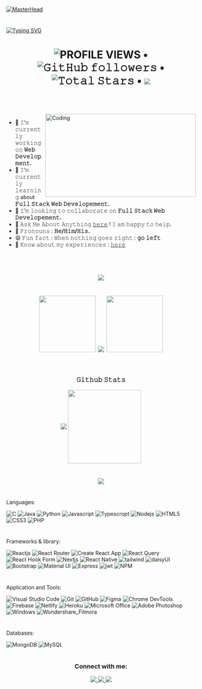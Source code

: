 [![MasterHead](https://www.internetcreation.net/wp-content/uploads/2015/04/banner-web-development.png)](https://mdshahariarrahman.netlify.app/)

<h1></h1>

[![Typing SVG](https://readme-typing-svg.herokuapp.com?font=&size=48&duration=7000&color=26B2C9&center=true&vCenter=true&multiline=true&width=1500&height=125&lines=Hello+there!%F0%9F%91%8B%2C+I'm+Md.+Shahariar+Rahman;working+as+a+frontend+developer)](https://git.io/typing-svg)

<h1 align="center">
  <img alt = "PROFILE VIEWS" src="https://komarev.com/ghpvc/?username=shahariarrahman&color=brightgreen&style=flat&label=PROFILE+VIEWS"> •   
  <img alt="𝙶𝚒𝚝𝙷𝚞𝚋 𝚏𝚘𝚕𝚕𝚘𝚠𝚎𝚛𝚜" src="https://img.shields.io/github/followers/shahariarrahman?label=FOLLOWERS&style=flat"> •
  <img src="https://img.shields.io/github/stars/shahariarrahman?label=STARS&style=flat" alt="𝚃𝚘𝚝𝚊𝚕 𝚂𝚝𝚊𝚛𝚜"> •
  <a href="https://github.com/sponsors/shahariarrahman"><img src="https://img.shields.io/static/v1?label=SPONSOR&message=%E2%9D%A4&logo=GitHub&color=%23fe8e86&style=flat"/></a><br><br>
</h1>

<br>
<img height="220" width="400" align="right" alt="Coding" src="https://cdn.dribbble.com/users/1162077/screenshots/5403918/media/a85c0dcdcc774c6f340b07518363d6fb.gif"/>

- 🔭 𝙸’𝚖 𝚌𝚞𝚛𝚛𝚎𝚗𝚝𝚕𝚢 𝚠𝚘𝚛𝚔𝚒𝚗𝚐 𝚘𝚗 **𝚆𝚎𝚋 𝙳𝚎𝚟𝚎𝚕𝚘𝚙𝚖𝚎𝚗𝚝.**
- 🌱 𝙸’𝚖 𝚌𝚞𝚛𝚛𝚎𝚗𝚝𝚕𝚢 𝚕𝚎𝚊𝚛𝚗𝚒𝚗𝚐 about **𝙵𝚞𝚕𝚕 𝚂𝚝𝚊𝚌𝚔 𝚆𝚎𝚋 𝙳𝚎𝚟𝚎𝚕𝚘𝚙𝚎𝚖𝚎𝚗𝚝.**
- 👯 𝙸’𝚖 𝚕𝚘𝚘𝚔𝚒𝚗𝚐 𝚝𝚘 𝚌𝚘𝚕𝚕𝚊𝚋𝚘𝚛𝚊𝚝𝚎 𝚘𝚗 **𝙵𝚞𝚕𝚕 𝚂𝚝𝚊𝚌𝚔 𝚆𝚎𝚋 𝙳𝚎𝚟𝚎𝚕𝚘𝚙𝚎𝚖𝚎𝚗𝚝.**
- 💬 𝙰𝚜𝚔 𝙼𝚎 𝙰𝚋𝚘𝚞𝚝 𝙰𝚗𝚢𝚝𝚑𝚒𝚗𝚐 [𝚑𝚎𝚛𝚎](https://www.linkedin.com/in/mdshahariarrahman/) ! 𝙸 𝚊𝚖 𝚑𝚊𝚙𝚙𝚢 𝚝𝚘 𝚑𝚎𝚕𝚙.
- 👨‍ 𝙿𝚛𝚘𝚗𝚘𝚞𝚗𝚜 : **𝙷𝚎/𝙷𝚒𝚖/𝙷𝚒𝚜.**
- 😄 𝙵𝚞𝚗 𝚏𝚊𝚌𝚝 : 𝚆𝚑𝚎𝚗 𝚗𝚘𝚝𝚑𝚒𝚗𝚐 𝚐𝚘𝚎𝚜 𝚛𝚒𝚐𝚑𝚝 : **𝚐𝚘 𝚕𝚎𝚏𝚝**
- 📄 𝙺𝚗𝚘𝚠 𝚊𝚋𝚘𝚞𝚝 𝚖𝚢 𝚎𝚡𝚙𝚎𝚛𝚒𝚎𝚗𝚌𝚎𝚜 : [𝚑𝚎𝚛𝚎](https://drive.google.com/file/d/1FxRPKE9qWlRZWjyEHMib-rFgef3LcgtA/view)

<br/>
<h1></h1>

<h1 align="center">
  <img src="https://github-profile-trophy.vercel.app/?username=shahariarrahman&&margin-w=15&margin-h=15&no-bg=true&no-frame=true&theme=juicyfresh">
</h1>
<h1 align="center">
  <img height="150" width="150" src="https://i.ibb.co/1QTBkFN/left.webp">
  <img align="center" src="https://github-readme-streak-stats.herokuapp.com/?user=shahariarrahman&theme=dark&hide_border=true"/>
  <img height="150" width="150" src="https://i.ibb.co/TrNhMtt/right.webp">
  <br/> <br/>
</h1>


<!-- 
<p align="center">
  <h3 align="center">𝙻𝙰𝙽𝙶𝚄𝙰𝙶𝙴𝚂 𝙰𝙽𝙳 𝚃𝙾𝙾𝙻𝚂</h3>
  <br/>
  <code><img height="40" width="40" src="https://raw.githubusercontent.com/github/explore/80688e429a7d4ef2fca1e82350fe8e3517d3494d/topics/android/android.png"></code>
  <code><img height="40" width="40" src="https://raw.githubusercontent.com/github/explore/80688e429a7d4ef2fca1e82350fe8e3517d3494d/topics/kotlin/kotlin.png"></code>
  <code><img height="40" width="40" src="https://images.vexels.com/media/users/3/166401/isolated/preview/b82aa7ac3f736dd78570dd3fa3fa9e24-java-programming-language-icon-by-vexels.png"></code>
  <code><img height="40" width="40" src="https://raw.githubusercontent.com/github/explore/80688e429a7d4ef2fca1e82350fe8e3517d3494d/topics/python/python.png"></code>
  <code><img height="40" width="40" src="https://www.naveedashfaq.me/img/c++.png"></code>
  <code><img height="40" width="40" src="https://cdn.iconscout.com/icon/free/png-512/c-programming-569564.png"></code>
  <code><img height="40" width="40" src="https://raw.githubusercontent.com/github/explore/80688e429a7d4ef2fca1e82350fe8e3517d3494d/topics/html/html.png"></code>
  <code><img height="40" width="40" src="https://cdn.iconscout.com/icon/free/png-256/css-131-722685.png"></code>
  <code><img height="40" width="40" src="https://raw.githubusercontent.com/github/explore/80688e429a7d4ef2fca1e82350fe8e3517d3494d/topics/javascript/javascript.png">   </code>
  <code><img height="40" width="40" src="https://upload.wikimedia.org/wikipedia/commons/thumb/3/3f/Git_icon.svg/1024px-Git_icon.svg.png"></code>
  <code><img height="40" width="40" src="https://raw.githubusercontent.com/github/explore/80688e429a7d4ef2fca1e82350fe8e3517d3494d/topics/github-api/github-api.png"> </code>
  <code><img height="40" width="40" src="https://raw.githubusercontent.com/github/explore/80688e429a7d4ef2fca1e82350fe8e3517d3494d/topics/firebase/firebase.png"> </code>
  <code><img height="40" width="40" src="https://raw.githubusercontent.com/github/explore/80688e429a7d4ef2fca1e82350fe8e3517d3494d/topics/jupyter-notebook/jupyter-notebook.png"></code>
  <code><img height="40" width="40" src="https://raw.githubusercontent.com/github/explore/80688e429a7d4ef2fca1e82350fe8e3517d3494d/topics/atom/atom.png"></code>
  <code><img height="40" width="40" src="https://raw.githubusercontent.com/github/explore/80688e429a7d4ef2fca1e82350fe8e3517d3494d/topics/bootstrap/bootstrap.png"> </code>
  <code><img height="40" width="40" src="https://encrypted-tbn0.gstatic.com/images?q=tbn:ANd9GcRT1PKsfJXnxOqnTRiIZ8VcdJDYBXD-qZnnpw&usqp=CAU"></code>
  <code><img height="40" width="40" src="https://raw.githubusercontent.com/github/explore/80688e429a7d4ef2fca1e82350fe8e3517d3494d/topics/angular/angular.png"></code>
  <code><img height="40" width="40" src="https://raw.githubusercontent.com/github/explore/80688e429a7d4ef2fca1e82350fe8e3517d3494d/topics/ubuntu/ubuntu.png"></code>
</p>
<h1></h1> -->

<p>
  <h3 align="center">𝙶𝚒𝚝𝚑𝚞𝚋 𝚂𝚝𝚊𝚝𝚜</h3>
  <p align="center">
      <img align="center" src="https://github-readme-stats.vercel.app/api?username=ShahariarRahman&theme=darcula&hide_border=true"/>
      <img align="center" height="195px" src="https://github-readme-stats.vercel.app/api/top-langs/?username=ShahariarRahman&theme=darcula&hide_border=true" />
  </p>
 <p>
<h1></h1>
<div align="center"> <img src="https://activity-graph.herokuapp.com/graph?username=shahariarRahman&theme=xcode&hide_border=true" /> </div>
<h1></h1>

<p align="center">

Languages: 

![C](https://img.shields.io/badge/C-202124?style=for-the-badge&logo=c&logoColor=035494)
![Java](https://img.shields.io/badge/Java-202124?style=for-the-badge&logo=java&logoColor=db6900)
![Python](https://img.shields.io/badge/Python-202124?style=for-the-badge&logo=python&logoColor=f2c53d)
![Javascript](https://img.shields.io/badge/javascript-202124?&style=for-the-badge&logo=javascript&logoColor=e4d04b)
![Typescropt](https://img.shields.io/badge/TypeScript-202124?style=for-the-badge&logo=typescript&logoColor=2f72bc)
![Nodejs](https://img.shields.io/badge/node.js-202124?&style=for-the-badge&logo=node.js&logoColor=7cc327)
![HTML5](https://img.shields.io/badge/html5-202124?style=for-the-badge&logo=html5&logoColor=e5542f)
![CSS3](https://img.shields.io/badge/css3-202124?style=for-the-badge&logo=css3&logoColor=0088ca)
![PHP](https://img.shields.io/badge/php-202124?style=for-the-badge&logo=php&logoColor=4b568b)
<h1></h1>

Frameworks & library:

![Reactjs](https://img.shields.io/badge/react-202124?&style=for-the-badge&logo=react&logoColor=61DAFB)
![React Router](https://img.shields.io/badge/React_Router-202124?style=for-the-badge&logo=react-router&logoColor=CA4245)
![Create React App](https://img.shields.io/badge/Create_React_App-202124?style=for-the-badge&logo=Create-React-App&logoColor=09D3AC)
![React Query](https://img.shields.io/badge/React_Query-202124?style=for-the-badge&logo=React-Query&logoColor=FF4154)
![React Hook Form](https://img.shields.io/badge/React_Hook_Form-202124?style=for-the-badge&logo=React-Hook-Form&logoColor=EC5990)
![Nextjs](https://img.shields.io/badge/next.js-202124?style=for-the-badge&logo=nextdotjs&logoColor=white)
![React Native](https://img.shields.io/badge/React_Native-202124?style=for-the-badge&logo=react&logoColor=61DAFB)
![tailwind](https://img.shields.io/badge/Tailwind_CSS-202124?style=for-the-badge&logo=tailwind-css&logoColor=06B6D4)
![daisyUI](https://img.shields.io/badge/Daisy_UI-202124?style=for-the-badge&logo=tailwind-css&logoColor=550deb)
![Bootstrap](https://img.shields.io/badge/bootstrap-202124?&style=for-the-badge&logo=bootstrap&logoColor=7952B3)
![Material UI](https://img.shields.io/badge/Material_UI-202124?style=for-the-badge&logo=mui&logoColor=007FFF)
![Express](https://img.shields.io/badge/Express.js-202124?style=for-the-badge&logo=express&logoColor=e4d04b)
![jwt](https://img.shields.io/badge/JWT-202124?style=for-the-badge&logo=JSON%20web%20tokens&logoColor=ee0156)
![NPM](https://img.shields.io/badge/npm-202124?style=for-the-badge&logo=npm&logoColor=CB3837)

<h1></h1>
    
Application and Tools:

![Visual Studio Code](https://img.shields.io/badge/Visual_Studio_Code-202124?style=for-the-badge&logo=visual-studio-code&logoColor=007ACC)
![Git](https://img.shields.io/badge/git-202124?style=for-the-badge&logo=git&logoColor=F05032)
![GitHub](https://img.shields.io/badge/github-202124?style=for-the-badge&logo=github&logoColor=000000)
![Figma](https://img.shields.io/badge/Figma-202124?style=for-the-badge&logo=Figma&logoColor=F24E1E)
![Chrome DevTools](https://img.shields.io/badge/Chrome_DevTools-202124?style=for-the-badge&logo=Google-chrome&logoColor=dd3123)
![Firebase](https://img.shields.io/badge/Firebase-202124?style=for-the-badge&logo=Firebase&logoColor=FFCA28)
![Netlify](https://img.shields.io/badge/Netlify-202124?style=for-the-badge&logo=netlify&logoColor=00C7B7)
![Heroku](https://img.shields.io/badge/Heroku-202124?style=for-the-badge&logo=heroku&logoColor=625d9d)
![Microsoft Office](https://img.shields.io/badge/Microsoft_Office-202124?style=for-the-badge&logo=microsoft-office&logoColor=D83B01)
![Adobe Photoshop](https://img.shields.io/badge/Adobe_Photoshop-202124?style=for-the-badge&logo=Adobe-Photoshop&logoColor=31A8FF)
![Windows](https://img.shields.io/badge/Windows-202124?style=for-the-badge&logo=windows&logoColor=0078D6)
![Wondershare_Filmora](https://img.shields.io/badge/Wondershare_Filmora-202124?style=for-the-badge&logo=Filmora&logoColor=0078D6)
<h1></h1>

Databases:

![MongoDB](https://img.shields.io/badge/MongoDB-202124?&style=for-the-badge&logo=mongodb&logoColor=47A248) 
![MySQL](https://img.shields.io/badge/MySQL-202124?style=for-the-badge&logo=mysql&logoColor=4479A1)
<h1></h1>
</p>


<p>
  <h3 align="center">Connect with me:</h3>
 <p align="center">
    <a href="https://www.linkedin.com/in/mdshahariarrahman/">
      <img src="https://img.shields.io/badge/linkedin-0077B5.svg?style=for-the-badge&logo=linkedin&logoColor=ffffff"/>
  </a>
     <a href="https://www.facebook.com/shahariarrahman98/">
       <img src="https://img.shields.io/badge/facebook-1b74e4.svg?style=for-the-badge&logo=facebook&logoColor=ffffff"/>
  </a>
     <a href="shahariarrahman98@gmail.com">
       <img src="https://img.shields.io/badge/e‑mail-D14836.svg?style=for-the-badge&logo=GMail&logoColor=ffffff"/>
  </a>
</p>
